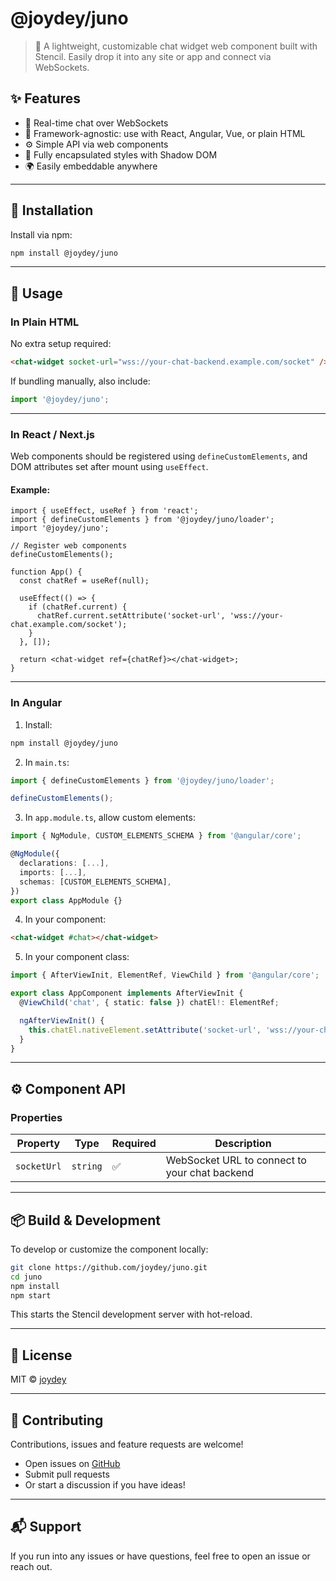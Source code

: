# @joydey/juno

> 💬 A lightweight, customizable chat widget web component built with Stencil. Easily drop it into any site or app and connect via WebSockets.

## ✨ Features

- 🔌 Real-time chat over WebSockets
- 🧩 Framework-agnostic: use with React, Angular, Vue, or plain HTML
- ⚙️ Simple API via web components
- 🧱 Fully encapsulated styles with Shadow DOM
- 🌍 Easily embeddable anywhere

---

## 🚀 Installation

Install via npm:

```bash
npm install @joydey/juno
```

---

## 🧠 Usage

### In Plain HTML

No extra setup required:

```html
<chat-widget socket-url="wss://your-chat-backend.example.com/socket" />
```

If bundling manually, also include:

```js
import '@joydey/juno';
```

---

### In React / Next.js

Web components should be registered using `defineCustomElements`, and DOM attributes set after mount using `useEffect`.

#### Example:

```tsx
import { useEffect, useRef } from 'react';
import { defineCustomElements } from '@joydey/juno/loader';
import '@joydey/juno';

// Register web components
defineCustomElements();

function App() {
  const chatRef = useRef(null);

  useEffect(() => {
    if (chatRef.current) {
      chatRef.current.setAttribute('socket-url', 'wss://your-chat.example.com/socket');
    }
  }, []);

  return <chat-widget ref={chatRef}></chat-widget>;
}
```

---

### In Angular

1. Install:

```bash
npm install @joydey/juno
```

2. In `main.ts`:

```ts
import { defineCustomElements } from '@joydey/juno/loader';

defineCustomElements();
```

3. In `app.module.ts`, allow custom elements:

```ts
import { NgModule, CUSTOM_ELEMENTS_SCHEMA } from '@angular/core';

@NgModule({
  declarations: [...],
  imports: [...],
  schemas: [CUSTOM_ELEMENTS_SCHEMA],
})
export class AppModule {}
```

4. In your component:

```html
<chat-widget #chat></chat-widget>
```

5. In your component class:

```ts
import { AfterViewInit, ElementRef, ViewChild } from '@angular/core';

export class AppComponent implements AfterViewInit {
  @ViewChild('chat', { static: false }) chatEl!: ElementRef;

  ngAfterViewInit() {
    this.chatEl.nativeElement.setAttribute('socket-url', 'wss://your-chat.example.com/socket');
  }
}
```

---

## ⚙️ Component API

### Properties

| Property    | Type     | Required | Description                                   |
| ----------- | -------- | -------- | --------------------------------------------- |
| `socketUrl` | `string` | ✅       | WebSocket URL to connect to your chat backend |

---

## 📦 Build & Development

To develop or customize the component locally:

```bash
git clone https://github.com/joydey/juno.git
cd juno
npm install
npm start
```

This starts the Stencil development server with hot-reload.

---

## 📄 License

MIT © [joydey](https://github.com/joydey)

---

## 🤝 Contributing

Contributions, issues and feature requests are welcome!

- Open issues on [GitHub](https://github.com/joydey/juno/issues)
- Submit pull requests
- Or start a discussion if you have ideas!

---

## 📬 Support

If you run into any issues or have questions, feel free to open an issue or reach out.
